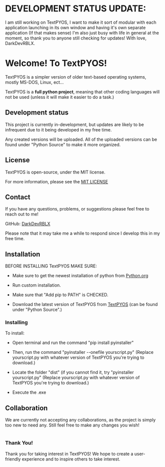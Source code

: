 # DEVELOPMENT STATUS UPDATE:
I am still working on TextPYOS, I want to make it sort of modular with each application launching in its own window and having it's own separate application (If that makes sense)
I'm also just busy with life in general at the moment, so thank you to anyone still checking for updates!
With love, DarkDevRBLX.

# Welcome! To TextPYOS!

TextPYOS is a simpler version of older text-based operating systems, mostly MS-DOS, Linux, ect...

TextPYOS is a **full python project**, meaning that other coding languages will not be used (unless it will make it easier to do a task.)

## Development status

This project is currently in-development, but updates are likely to be infrequent due to it being developed in my free time.

Any created versions will be uploaded. All of the uploaded versions can be found under "Python Source" to make it more organized.

## License

TextPYOS is open-source, under the MIT license.

For more information, please see the [MIT LICENSE](LICENSE)

## Contact

If you have any questions, problems, or suggestions please feel free to reach out to me!

GitHub: [DarkDevRBLX](https://github.com/DarkDevRBLX)

Please note that it may take me a while to respond since I develop this in my free time.

## Installation

BEFORE INSTALLING TextPYOS MAKE SURE:

- Make sure to get the newest installation of python from [Python.org](https://www.python.org/downloads/)

- Run custom installation.

- Make sure that "Add pip to PATH" is CHECKED.

- Download the latest version of TextPYOS from [TextPYOS](https://github.com/DarkDevRBLX/TextPYOS-Darkdev) (can be found under "Python Source".)
### Installing

To install:
- Open terminal and run the command "pip install pyinstaller"

- Then, run the command "pyinstaller --onefile yourscript.py" (Replace yourscript.py with whatever version of TextPYOS you're trying to download.)

- Locate the folder "dist" (if you cannot find it, try "pyinstaller yourscript.py" (Replace yourscript.py with whatever version of TextPYOS you're trying to download.)

- Execute the .exe

## Collaboration

We are currently not accepting any collaborations, as the project is simply too new to need any. Still feel free to make any changes you wish!

#

### Thank You!

Thank you for taking interest in TextPYOS! We hope to create a user-friendly experience and to inspire others to take interest.
